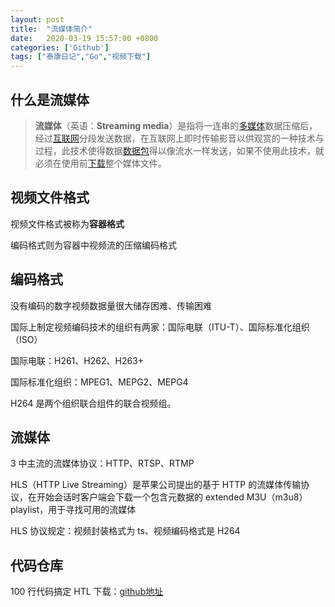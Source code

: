 ```yaml
---
layout: post
title:  "流媒体简介"
date:   2020-03-19 15:57:00 +0800
categories: ['Github']
tags: ["泰康日记","Go","视频下载"]
---
```



什么是流媒体
---

> **流媒体**（英语：**Streaming media**）是指将一连串的[多媒体](https://zh.wikipedia.org/wiki/多媒體)数据压缩后，经过[互联网](https://zh.wikipedia.org/wiki/網際網路)分段发送数据，在互联网上即时传输影音以供观赏的一种技术与过程，此技术使得数据[数据包](https://zh.wikipedia.org/wiki/封包)得以像流水一样发送，如果不使用此技术，就必须在使用前[下载](https://zh.wikipedia.org/wiki/下载)整个媒体文件。

视频文件格式
---

视频文件格式被称为**容器格式**

编码格式则为容器中视频流的压缩编码格式

编码格式
---

没有编码的数字视频数据量很大储存困难、传输困难

国际上制定视频编码技术的组织有两家：国际电联（ITU-T）、国际标准化组织（ISO）

国际电联：H261、H262、H263+

国际标准化组织：MPEG1、MEPG2、MEPG4

H264 是两个组织联合组件的联合视频组。

流媒体
---

3 中主流的流媒体协议：HTTP、RTSP、RTMP

HLS（HTTP Live Streaming）是苹果公司提出的基于 HTTP 的流媒体传输协议，在开始会话时客户端会下载一个包含元数据的 extended M3U（m3u8）playlist，用于寻找可用的流媒体

HLS 协议规定：视频封装格式为 ts、视频编码格式是 H264

代码仓库
----

100 行代码搞定 HTL 下载：[github地址](https://github.com/caorushizi/mediago "Github 地址")
